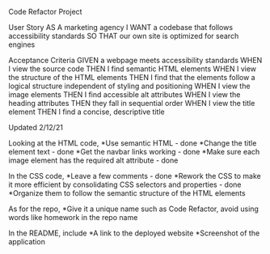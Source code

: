 Code Refactor Project

User Story
AS A marketing agency
I WANT a codebase that follows accessibility standards
SO THAT our own site is optimized for search engines


Acceptance Criteria
GIVEN a webpage meets accessibility standards
WHEN I view the source code
THEN I find semantic HTML elements
WHEN I view the structure of the HTML elements
THEN I find that the elements follow a logical structure independent of styling and positioning
WHEN I view the image elements
THEN I find accessible alt attributes
WHEN I view the heading attributes
THEN they fall in sequential order
WHEN I view the title element
THEN I find a concise, descriptive title



Updated 2/12/21

Looking at the HTML code, 
    *Use semantic HTML - done
    *Change the title element text - done
    *Get the navbar links working  - done 
    *Make sure each image element has the required alt attribute - done
    
In the CSS code, 
    *Leave a few comments  -  done
    *Rework the CSS to make it more efficient by consolidating CSS selectors and properties - done
    *Organize them to follow the semantic structure of the HTML elements

As for the repo, 
    *Give it a unique name such as Code Refactor, avoid using words like homework in the repo name
     
    
In the README, include 
    *A link to the deployed website
    *Screenshot of the application
    